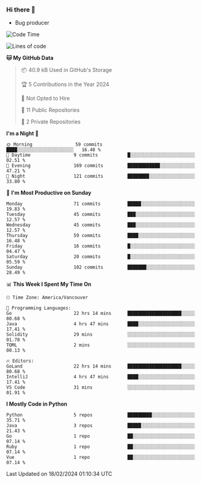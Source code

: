 ### Hi there 👋
* Bug producer


<!--START_SECTION:waka-->
![Code Time](http://img.shields.io/badge/Code%20Time-1%2C092%20hrs%2040%20mins-blue)

![Lines of code](https://img.shields.io/badge/From%20Hello%20World%20I%27ve%20Written-83.5%20thousand%20lines%20of%20code-blue)

**🐱 My GitHub Data** 

> 📦 40.9 kB Used in GitHub's Storage 
 > 
> 🏆 5 Contributions in the Year 2024
 > 
> 🚫 Not Opted to Hire
 > 
> 📜 11 Public Repositories 
 > 
> 🔑 2 Private Repositories 
 > 
**I'm a Night 🦉** 

```text
🌞 Morning                59 commits          ████░░░░░░░░░░░░░░░░░░░░░   16.48 % 
🌆 Daytime                9 commits           █░░░░░░░░░░░░░░░░░░░░░░░░   02.51 % 
🌃 Evening                169 commits         ████████████░░░░░░░░░░░░░   47.21 % 
🌙 Night                  121 commits         ████████░░░░░░░░░░░░░░░░░   33.80 % 
```
📅 **I'm Most Productive on Sunday** 

```text
Monday                   71 commits          █████░░░░░░░░░░░░░░░░░░░░   19.83 % 
Tuesday                  45 commits          ███░░░░░░░░░░░░░░░░░░░░░░   12.57 % 
Wednesday                45 commits          ███░░░░░░░░░░░░░░░░░░░░░░   12.57 % 
Thursday                 59 commits          ████░░░░░░░░░░░░░░░░░░░░░   16.48 % 
Friday                   16 commits          █░░░░░░░░░░░░░░░░░░░░░░░░   04.47 % 
Saturday                 20 commits          █░░░░░░░░░░░░░░░░░░░░░░░░   05.59 % 
Sunday                   102 commits         ███████░░░░░░░░░░░░░░░░░░   28.49 % 
```


📊 **This Week I Spent My Time On** 

```text
🕑︎ Time Zone: America/Vancouver

💬 Programming Languages: 
Go                       22 hrs 14 mins      ████████████████████░░░░░   80.68 % 
Java                     4 hrs 47 mins       ████░░░░░░░░░░░░░░░░░░░░░   17.41 % 
Solidity                 29 mins             ░░░░░░░░░░░░░░░░░░░░░░░░░   01.78 % 
TOML                     2 mins              ░░░░░░░░░░░░░░░░░░░░░░░░░   00.13 % 

🔥 Editors: 
GoLand                   22 hrs 14 mins      ████████████████████░░░░░   80.68 % 
IntelliJ                 4 hrs 47 mins       ████░░░░░░░░░░░░░░░░░░░░░   17.41 % 
VS Code                  31 mins             ░░░░░░░░░░░░░░░░░░░░░░░░░   01.91 % 
```

**I Mostly Code in Python** 

```text
Python                   5 repos             █████████░░░░░░░░░░░░░░░░   35.71 % 
Java                     3 repos             █████░░░░░░░░░░░░░░░░░░░░   21.43 % 
Go                       1 repo              ██░░░░░░░░░░░░░░░░░░░░░░░   07.14 % 
Ruby                     1 repo              ██░░░░░░░░░░░░░░░░░░░░░░░   07.14 % 
Vue                      1 repo              ██░░░░░░░░░░░░░░░░░░░░░░░   07.14 % 
```




 Last Updated on 18/02/2024 01:10:34 UTC
<!--END_SECTION:waka-->
